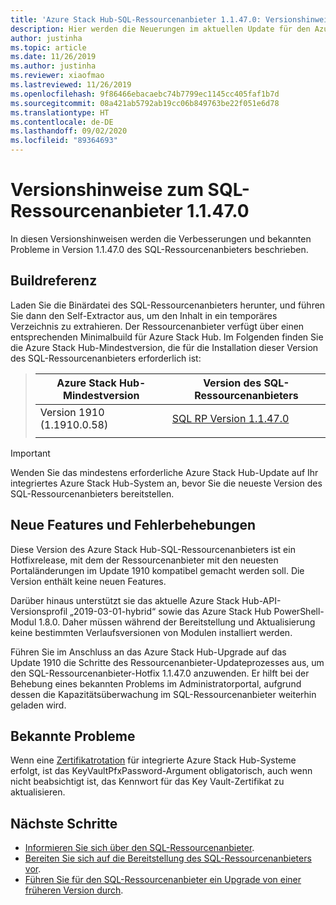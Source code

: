 ```yaml
---
title: 'Azure Stack Hub-SQL-Ressourcenanbieter 1.1.47.0: Versionshinweise'
description: Hier werden die Neuerungen im aktuellen Update für den Azure Stack Hub-SQL-Ressourcenanbieter beschrieben, z. B. neue Features, Hotfixes und bekannte Probleme.
author: justinha
ms.topic: article
ms.date: 11/26/2019
ms.author: justinha
ms.reviewer: xiaofmao
ms.lastreviewed: 11/26/2019
ms.openlocfilehash: 9f86466ebacaebc74b7799ec1145cc405faf1b7d
ms.sourcegitcommit: 08a421ab5792ab19cc06b849763be22f051e6d78
ms.translationtype: HT
ms.contentlocale: de-DE
ms.lasthandoff: 09/02/2020
ms.locfileid: "89364693"
---
```

# <a name="sql-resource-provider-11470-release-notes"></a>Versionshinweise zum SQL-Ressourcenanbieter 1.1.47.0

In diesen Versionshinweisen werden die Verbesserungen und bekannten Probleme in Version 1.1.47.0 des SQL-Ressourcenanbieters beschrieben.

## <a name="build-reference"></a>Buildreferenz

Laden Sie die Binärdatei des SQL-Ressourcenanbieters herunter, und führen Sie dann den Self-Extractor aus, um den Inhalt in ein temporäres Verzeichnis zu extrahieren. Der Ressourcenanbieter verfügt über einen entsprechenden Minimalbuild für Azure Stack Hub. Im Folgenden finden Sie die Azure Stack Hub-Mindestversion, die für die Installation dieser Version des SQL-Ressourcenanbieters erforderlich ist:

> |Azure Stack Hub-Mindestversion|Version des SQL-Ressourcenanbieters|
> |-----|-----|
> |Version 1910 (1.1910.0.58)|[SQL RP Version 1.1.47.0](https://aka.ms/azurestacksqlrp11470)|  
> |     |     |

> [!IMPORTANT]
> Wenden Sie das mindestens erforderliche Azure Stack Hub-Update auf Ihr integriertes Azure Stack Hub-System an, bevor Sie die neueste Version des SQL-Ressourcenanbieters bereitstellen.

## <a name="new-features-and-fixes"></a>Neue Features und Fehlerbehebungen

Diese Version des Azure Stack Hub-SQL-Ressourcenanbieters ist ein Hotfixrelease, mit dem der Ressourcenanbieter mit den neuesten Portaländerungen im Update 1910 kompatibel gemacht werden soll. Die Version enthält keine neuen Features.

Darüber hinaus unterstützt sie das aktuelle Azure Stack Hub-API-Versionsprofil „2019-03-01-hybrid“ sowie das Azure Stack Hub PowerShell-Modul 1.8.0. Daher müssen während der Bereitstellung und Aktualisierung keine bestimmten Verlaufsversionen von Modulen installiert werden.

Führen Sie im Anschluss an das Azure Stack Hub-Upgrade auf das Update 1910 die Schritte des Ressourcenanbieter-Updateprozesses aus, um den SQL-Ressourcenanbieter-Hotfix 1.1.47.0 anzuwenden. Er hilft bei der Behebung eines bekannten Problems im Administratorportal, aufgrund dessen die Kapazitätsüberwachung im SQL-Ressourcenanbieter weiterhin geladen wird.

## <a name="known-issues"></a>Bekannte Probleme

Wenn eine [Zertifikatrotation](azure-stack-mysql-resource-provider-maintain.md#secrets-rotation) für integrierte Azure Stack Hub-Systeme erfolgt, ist das KeyVaultPfxPassword-Argument obligatorisch, auch wenn nicht beabsichtigt ist, das Kennwort für das Key Vault-Zertifikat zu aktualisieren.

## <a name="next-steps"></a>Nächste Schritte

- [Informieren Sie sich über den SQL-Ressourcenanbieter](azure-stack-sql-resource-provider.md).
- [Bereiten Sie sich auf die Bereitstellung des SQL-Ressourcenanbieters vor](azure-stack-sql-resource-provider-deploy.md#prerequisites).
- [Führen Sie für den SQL-Ressourcenanbieter ein Upgrade von einer früheren Version durch](azure-stack-sql-resource-provider-update.md).
